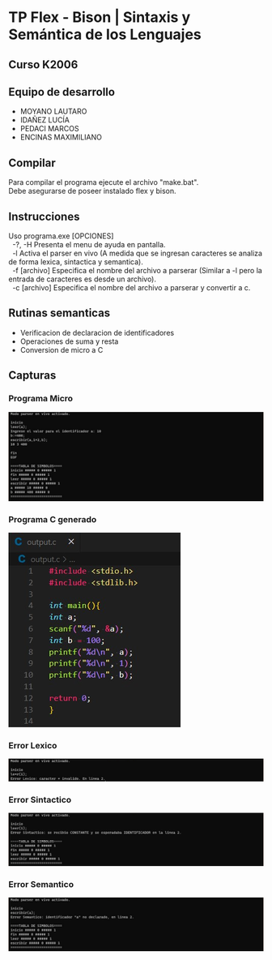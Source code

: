 # TP Flex - Bison | Sintaxis y Semántica de los Lenguajes

## Curso K2006

## Equipo de desarrollo

- MOYANO LAUTARO 
- IDAÑEZ LUCÍA
- PEDACI MARCOS
- ENCINAS MAXIMILIANO


## Compilar
Para compilar el programa ejecute el archivo "make.bat".\
Debe asegurarse de poseer instalado flex y bison.

## Instrucciones
Uso programa.exe [OPCIONES]\
&nbsp; -?, -H Presenta el menu de ayuda en pantalla.\
&nbsp; -l Activa el parser en vivo (A medida que se ingresan caracteres se analiza de forma lexica, sintactica y semantica).\
&nbsp; -f [archivo] Especifica el nombre del archivo a parserar (Similar a -l pero la entrada de caracteres es desde un archivo).\
&nbsp; -c [archivo] Especifica el nombre del archivo a parserar y convertir a c.

## Rutinas semanticas
- Verificacion de declaracion de identificadores
- Operaciones de suma y resta
- Conversion de micro a C

## Capturas
### Programa Micro
![programa micro](capturas/programamicro.jpg)

### Programa C generado
![programa c](capturas/programac.jpg)

### Error Lexico
![error lexico](capturas/errorlexico.jpg)

### Error Sintactico
![error sintactico](capturas/errorsintactico.jpg)

### Error Semantico
![error semantico](capturas/errorsemantico.jpg)

